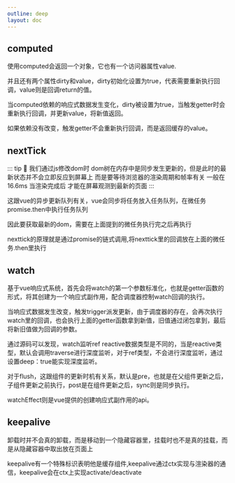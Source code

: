 ```yaml
---
outline: deep
layout: doc
---
```


## computed
使用computed会返回一个对象，它也有一个访问器属性value.

并且还有两个属性dirty和value，dirty初始化设置为true，代表需要重新执行回调，value则是回调return的值。

当computed依赖的响应式数据发生变化，dirty被设置为true，当触发getter时会重新执行回调，并更新value，将新值返回。

如果依赖没有改变，触发getter不会重新执行回调，而是返回缓存的value。
## nextTick
::: tip :rocket:
我们通过js修改dom时 dom树在内存中是同步发生更新的，但是此时的最新状态并不会立即反应到屏幕上 而是要等待浏览器的渲染周期和帧率有关 一般在16.6ms 当渲染完成后 才能在屏幕观测到最新的页面
:::

这跟vue的异步更新队列有关，vue会同步将任务放入任务队列，在微任务promise.then中执行任务队列

因此要获取最新的dom，需要在上面提到的微任务执行完之后再执行

nexttick的原理就是通过promise的链式调用,将nexttick里的回调放在上面的微任务.then里执行
## watch
基于vue响应式系统，首先会将watch的第一个参数标准化，也就是getter函数的形式，将其创建为一个响应式副作用，配合调度器控制watch回调的执行。

当响应式数据发生改变，触发trigger派发更新，由于调度器的存在，会再次执行watch里的回调，也会执行上面的getter函数拿到新值，旧值通过闭包拿到，最后将新旧值做为回调的参数。

通过源码可以发现，watch监听ref reactive数据类型是不同的，当是reactive类型，默认会调用traverse进行深度监听，对于ref类型，不会进行深度监听，通过设置deep：true能实现深度监听。

对于flush，这跟组件的更新时机有关系，默认是pre，也就是在父组件更新之后，子组件更新之前执行，post是在组件更新之后，sync则是同步执行。

watchEffect则是vue提供的创建响应式副作用的api。
## keepalive
卸载时并不会真的卸载，而是移动到一个隐藏容器里，挂载时也不是真的挂载，而是从隐藏容器中取出放在页面上

keepalive有一个特殊标识表明他是缓存组件,keepalive通过ctx实现与渲染器的通信，keepalive会在ctx上实现activate/deactivate








